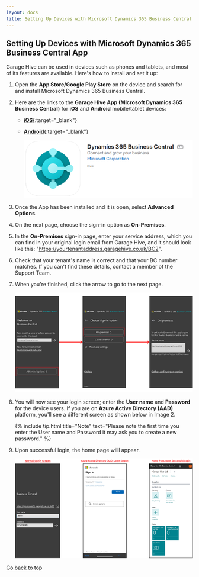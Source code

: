 ```yaml
---
layout: docs
title: Setting Up Devices with Microsoft Dynamics 365 Business Central App   
---
```


<a name="top"></a>

## Setting Up Devices with Microsoft Dynamics 365 Business Central App
Garage Hive can be used in devices such as phones and tablets, and most of its features are available. Here's how to install and set it up: 

1. Open the **App Store/Google Play Store** on the device and search for and install Microsoft Dynamics 365 Business Central.
2. Here are the links to the **Garage Hive App (Microsoft Dynamics 365 Business Central)** for **iOS** and **Android** mobile/tablet devices:
    * [**iOS**](https://apps.apple.com/sg/app/dynamics-365-business-central/id1093325047){:target="_blank"}   
    * [**Android**](https://play.google.com/store/apps/details?id=com.microsoft.dynamics.ProjectMadeira&hl=en_GB){:target="_blank"}

      ![](media/garagehive-setting-up-devices1.png)

3. Once the App has been installed and it is open, select **Advanced Options**.
4. On the next page, choose the sign-in option as **On-Premises**.
5. In the **On-Premises** sign-in page, enter your service address, which you can find in your original login email from Garage Hive, and it should look like this: "https://yourtenantaddress.garagehive.co.uk/BC2". 
6. Check that your tenant's name is correct and that your BC number matches. If you can't find these details, contact a member of the Support Team.
7. When you're finished, click the arrow to go to the next page.

   ![](media/garagehive-setting-up-devices2.png)

8. You will now see your login screen; enter the **User name** and **Password** for the device users. If you are on **Azure Active Directory (AAD)** platform, you'll see a different screen as shown below in Image 2.

      {% include tip.html title="Note" text="Please note the first time you enter the User name and Password it may ask you to create a new password." %} 

9. Upon successful login, the home page willl appear.

   ![](media/garagehive-setting-up-devices3.png)


[Go back to top](#top)
